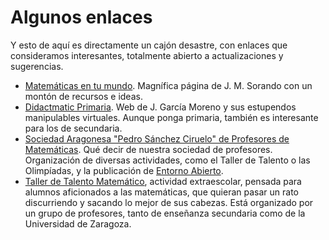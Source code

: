 # Algunos enlaces

Y esto de aquí es directamente un cajón desastre, con enlaces que consideramos interesantes, totalmente abierto a actualizaciones y sugerencias.

* [Matemáticas en tu mundo](http://matematicasentumundo.es/). Magnífica página de J. M. Sorando con un montón de recursos e ideas. 
* [Didactmatic Primaria](http://www.didactmaticprimaria.com/). Web de J. García Moreno y sus estupendos manipulables virtuales. Aunque ponga primaria, también es interesante para los de secundaria.
* [Sociedad Aragonesa "Pedro Sánchez Ciruelo" de Profesores de Matemáticas](http://sapmatematicas.blogspot.com.es/). Qué decir de nuestra sociedad de profesores. Organización de diversas actividades, como el Taller de Talento o las Olimpíadas, y la publicación de [Entorno Abierto](http://www.sapm.es/EntornoAbierto/index.htm). 
* [Taller de Talento Matemático](http://www.unizar.es/ttm/), actividad extraescolar, pensada para alumnos aficionados a las matemáticas, que quieran pasar un rato discurriendo y sacando lo mejor de sus cabezas. Está organizado por un grupo de profesores, tanto de enseñanza secundaria como de la Universidad de Zaragoza.



